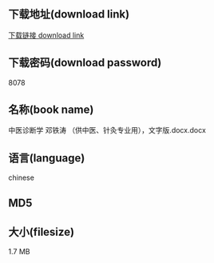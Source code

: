 ## 下载地址(download link)
[下载链接 download link](https://voluble-croquembouche-d321dc.netlify.app/?s=%E4%B8%AD%E5%8C%BB%E8%AF%8A%E6%96%AD%E5%AD%A6+%E9%82%93%E9%93%81%E6%B6%9B+%EF%BC%88%E4%BE%9B%E4%B8%AD%E5%8C%BB%E3%80%81%E9%92%88%E7%81%B8%E4%B8%93%E4%B8%9A%E7%94%A8%EF%BC%89%EF%BC%8C%E6%96%87%E5%AD%97%E7%89%88.docx)

## 下载密码(download password)
8078

## 名称(book name)
中医诊断学 邓铁涛 （供中医、针灸专业用），文字版.docx.docx

## 语言(language)
chinese

## MD5


## 大小(filesize)
1.7 MB
